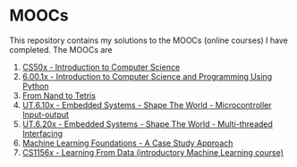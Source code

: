 # MOOCs

This repository contains my solutions to the MOOCs (online courses) I have completed. The MOOCs are

1. [CS50x - Introduction to Computer Science][cs50]
2. [6.00.1x - Introduction to Computer Science and Programming Using Python][6001]
3. [From Nand to Tetris][nand2tetris]
4. [UT.6.10x - Embedded Systems - Shape The World - Microcontroller Input-output][ut6.1]
5. [UT.6.20x - Embedded Systems - Shape The World - Multi-threaded Interfacing][ut6.2]
6. [Machine Learning Foundations - A Case Study Approach][ml-case-study]
7. [CS1156x - Learning From Data (introductory Machine Learning course)][ml-caltech]

[cs50]: https://www.edx.org/course/introduction-computer-science-harvardx-cs50x
[6001]: https://www.edx.org/course/introduction-computer-science-mitx-6-00-1x-11
[nand2tetris]: http://nand2tetris.org
[ut6.1]: https://www.edx.org/course/embedded-systems-shape-world-utaustinx-ut-6-10x
[ut6.2]: https://www.edx.org/course/embedded-systems-shape-world-multi-utaustinx-ut-6-20x
[ml-case-study]: https://www.coursera.org/learn/ml-foundations
[ml-caltech]: https://www.edx.org/course/learning-data-introductory-machine-caltechx-cs1156x-0
